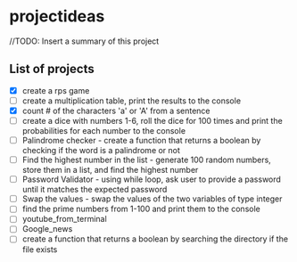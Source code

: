 # projectideas
//TODO: Insert a summary of this project


## List of projects
- [x] create a rps game
- [ ] create a multiplication table, print the results to the console
- [x] count # of the characters 'a' or 'A' from a sentence
- [ ] create a dice with numbers 1-6, roll the dice for 100 times and print the probabilities for each number to the console
- [ ] Palindrome checker - create a function that returns a boolean by checking if the word is a palindrome or not
- [ ] Find the highest number in the list - generate 100 random numbers, store them in a list, and find the highest number
- [ ] Password Validator - using while loop, ask user to provide a password until it matches the expected password
- [ ] Swap the values - swap the values of the two variables of type integer
- [ ] find the prime numbers from 1-100 and print them to the console
- [ ] youtube_from_terminal
- [ ] Google_news
- [ ] create a function that returns a boolean by searching the directory if the file exists
